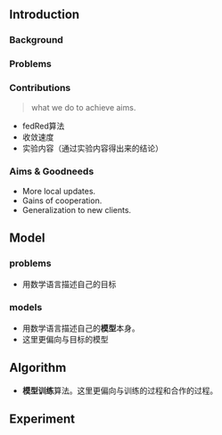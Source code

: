 ## Introduction

### Background

### Problems

### Contributions
> what we do to achieve aims.
* fedRed算法
* 收敛速度
* 实验内容（通过实验内容得出来的结论）

### Aims & Goodneeds
* More local updates.
* Gains of cooperation.
* Generalization to new clients.


## Model
### problems
* 用数学语言描述自己的目标
### models
* 用数学语言描述自己的**模型**本身。
* 这里更偏向与目标的模型

## Algorithm

* **模型训练**算法。这里更偏向与训练的过程和合作的过程。



## Experiment

